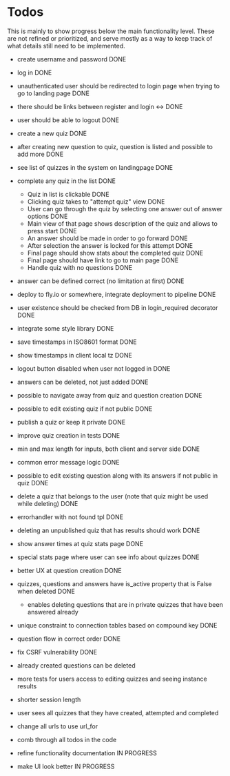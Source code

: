 # Todos

This is mainly to show progress below the main functionality level. These are not refined or prioritized, and serve mostly as a way to keep track of what details still need to be implemented.

  - create username and password DONE
  - log in DONE
  - unauthenticated user should be redirected to login page when trying to go to
    landing page DONE
  - there should be links between register and login <-> DONE
  - user should be able to logout DONE
  - create a new quiz DONE
  - after creating new question to quiz, question is listed and possible to add more DONE
  - see list of quizzes in the system on landingpage DONE
  - complete any quiz in the list DONE
    - Quiz in list is clickable DONE
    - Clicking quiz takes to "attempt quiz" view DONE
    - User can go through the quiz by selecting one answer out of answer options DONE
    - Main view of that page shows description of the quiz and allows to press start DONE
    - An answer should be made in order to go forward DONE
    - After selection the answer is locked for this attempt DONE
    - Final page should show stats about the completed quiz DONE
    - Final page should have link to go to main page DONE
    - Handle quiz with no questions DONE
  - answer can be defined correct (no limitation at first) DONE
  - deploy to fly.io or somewhere, integrate deployment to pipeline DONE
  - user existence should be checked from DB in login_required decorator DONE
  - integrate some style library DONE
  - save timestamps in ISO8601 format DONE
  - show timestamps in client local tz DONE
  - logout button disabled when user not logged in DONE
  - answers can be deleted, not just added DONE
  - possible to navigate away from quiz and question creation DONE
  - possible to edit existing quiz if not public DONE
  - publish a quiz or keep it private DONE
  - improve quiz creation in tests DONE
  - min and max length for inputs, both client and server side DONE
  - common error message logic DONE
  - possible to edit existing question along with its answers if not public in quiz DONE
  - delete a quiz that belongs to the user (note that quiz might be used while deleting) DONE
  - errorhandler with not found tpl DONE
  - deleting an unpublished quiz that has results should work DONE
  - show answer times at quiz stats page DONE
  - special stats page where user can see info about quizzes DONE
  - better UX at question creation DONE
  - quizzes, questions and answers have is_active property that is False when deleted DONE
    - enables deleting questions that are in private quizzes that have been answered already
  - unique constraint to connection tables based on compound key DONE
  - question flow in correct order DONE
  - fix CSRF vulnerability DONE
  - already created questions can be deleted
  - more tests for users access to editing quizzes and seeing instance results
  - shorter session length
  - user sees all quizzes that they have created, attempted and completed
  - change all urls to use url_for
  - comb through all todos in the code

  - refine functionality documentation IN PROGRESS
  - make UI look better IN PROGRESS
